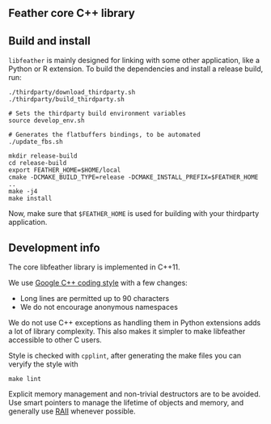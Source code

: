 ## Feather core C++ library

## Build and install

`libfeather` is mainly designed for linking with some other application, like a
Python or R extension. To build the dependencies and install a release build,
run:

```shell
./thirdparty/download_thirdparty.sh
./thirdparty/build_thirdparty.sh

# Sets the thirdparty build environment variables
source develop_env.sh

# Generates the flatbuffers bindings, to be automated
./update_fbs.sh

mkdir release-build
cd release-build
export FEATHER_HOME=$HOME/local
cmake -DCMAKE_BUILD_TYPE=release -DCMAKE_INSTALL_PREFIX=$FEATHER_HOME ..
make -j4
make install
```

Now, make sure that `$FEATHER_HOME` is used for building with your thirdparty
application.

## Development info

The core libfeather library is implemented in C++11.

We use [Google C++ coding style][1] with a few changes:

- Long lines are permitted up to 90 characters
- We do not encourage anonymous namespaces

We do not use C++ exceptions as handling them in Python extensions adds a lot
of library complexity. This also makes it simpler to make libfeather accessible
to other C users.

Style is checked with `cpplint`, after generating the make files you can
veryify the style with

```
make lint
```

Explicit memory management and non-trivial destructors are to be avoided. Use
smart pointers to manage the lifetime of objects and memory, and generally use
[RAII][2] whenever possible.

[1]: http://google.github.io/styleguide/cppguide.html
[2]: https://en.wikipedia.org/wiki/Resource_Acquisition_Is_Initialization
